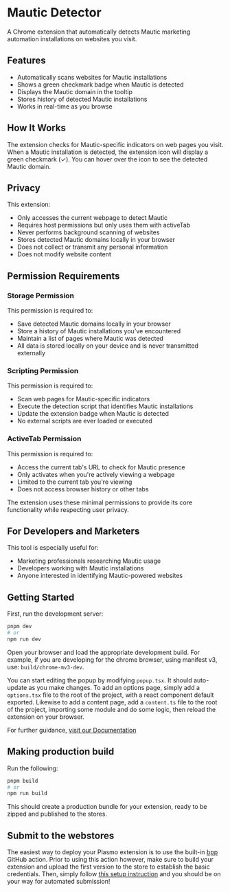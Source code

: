 # Mautic Detector

A Chrome extension that automatically detects Mautic marketing automation installations on websites you visit.

## Features

- Automatically scans websites for Mautic installations
- Shows a green checkmark badge when Mautic is detected
- Displays the Mautic domain in the tooltip
- Stores history of detected Mautic installations
- Works in real-time as you browse

## How It Works

The extension checks for Mautic-specific indicators on web pages you visit. When a Mautic installation is detected, the extension icon will display a green checkmark (✓). You can hover over the icon to see the detected Mautic domain.

## Privacy

This extension:

- Only accesses the current webpage to detect Mautic
- Requires host permissions but only uses them with activeTab
- Never performs background scanning of websites
- Stores detected Mautic domains locally in your browser
- Does not collect or transmit any personal information
- Does not modify website content

## Permission Requirements

### Storage Permission

This permission is required to:

- Save detected Mautic domains locally in your browser
- Store a history of Mautic installations you've encountered
- Maintain a list of pages where Mautic was detected
- All data is stored locally on your device and is never transmitted externally

### Scripting Permission

This permission is required to:

- Scan web pages for Mautic-specific indicators
- Execute the detection script that identifies Mautic installations
- Update the extension badge when Mautic is detected
- No external scripts are ever loaded or executed

### ActiveTab Permission

This permission is required to:

- Access the current tab's URL to check for Mautic presence
- Only activates when you're actively viewing a webpage
- Limited to the current tab you're viewing
- Does not access browser history or other tabs

The extension uses these minimal permissions to provide its core functionality while respecting user privacy.

## For Developers and Marketers

This tool is especially useful for:

- Marketing professionals researching Mautic usage
- Developers working with Mautic installations
- Anyone interested in identifying Mautic-powered websites

## Getting Started

First, run the development server:

```bash
pnpm dev
# or
npm run dev
```

Open your browser and load the appropriate development build. For example, if you are developing for the chrome browser, using manifest v3, use: `build/chrome-mv3-dev`.

You can start editing the popup by modifying `popup.tsx`. It should auto-update as you make changes. To add an options page, simply add a `options.tsx` file to the root of the project, with a react component default exported. Likewise to add a content page, add a `content.ts` file to the root of the project, importing some module and do some logic, then reload the extension on your browser.

For further guidance, [visit our Documentation](https://docs.plasmo.com/)

## Making production build

Run the following:

```bash
pnpm build
# or
npm run build
```

This should create a production bundle for your extension, ready to be zipped and published to the stores.

## Submit to the webstores

The easiest way to deploy your Plasmo extension is to use the built-in [bpp](https://bpp.browser.market) GitHub action. Prior to using this action however, make sure to build your extension and upload the first version to the store to establish the basic credentials. Then, simply follow [this setup instruction](https://docs.plasmo.com/framework/workflows/submit) and you should be on your way for automated submission!
